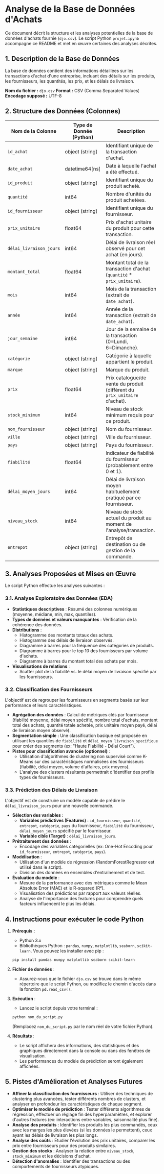 # Analyse de la Base de Données d'Achats

Ce document décrit la structure et les analyses potentielles de la base de données d'achats fournie (`djo.csv`).
Le script Python `projet.ipynb` accompagne ce README et met en œuvre certaines des analyses décrites.

## 1. Description de la Base de Données

La base de données contient des informations détaillées sur les transactions d'achat d'une entreprise, incluant des détails sur les produits, les fournisseurs, les quantités, les prix, et les délais de livraison.

**Nom du fichier :** `djo.csv`
**Format :** CSV (Comma Separated Values)
**Encodage supposé :** UTF-8

## 2. Structure des Données (Colonnes)

| Nom de la Colonne          | Type de Donnée (Python) | Description                                                                 |
|----------------------------|-------------------------|-----------------------------------------------------------------------------|
| `id_achat`                 | object (string)         | Identifiant unique de la transaction d'achat.                               |
| `date_achat`               | datetime64[ns]          | Date à laquelle l'achat a été effectué.                                     |
| `id_produit`               | object (string)         | Identifiant unique du produit acheté.                                       |
| `quantité`                 | int64                   | Nombre d'unités du produit achetées.                                        |
| `id_fournisseur`           | object (string)         | Identifiant unique du fournisseur.                                          |
| `prix_unitaire`            | float64                 | Prix d'achat unitaire du produit pour cette transaction.                    |
| `délai_livraison_jours`    | int64                   | Délai de livraison réel observé pour cet achat (en jours).                  |
| `montant_total`            | float64                 | Montant total de la transaction d'achat (`quantité` * `prix_unitaire`).     |
| `mois`                     | int64                   | Mois de la transaction (extrait de `date_achat`).                           |
| `année`                    | int64                   | Année de la transaction (extrait de `date_achat`).                          |
| `jour_semaine`             | int64                   | Jour de la semaine de la transaction (0=Lundi, 6=Dimanche).                 |
| `catégorie`                | object (string)         | Catégorie à laquelle appartient le produit.                                 |
| `marque`                   | object (string)         | Marque du produit.                                                          |
| `prix`                     | float64                 | Prix catalogue/de vente du produit (différent du `prix_unitaire` d'achat). |
| `stock_minimum`            | int64                   | Niveau de stock minimum requis pour ce produit.                             |
| `nom_fournisseur`          | object (string)         | Nom du fournisseur.                                                         |
| `ville`                    | object (string)         | Ville du fournisseur.                                                       |
| `pays`                     | object (string)         | Pays du fournisseur.                                                        |
| `fiabilité`                | float64                 | Indicateur de fiabilité du fournisseur (probablement entre 0 et 1).         |
| `délai_moyen_jours`        | int64                   | Délai de livraison moyen habituellement pratiqué par ce fournisseur.         |
| `niveau_stock`             | int64                   | Niveau de stock actuel du produit au moment de l'analyse/transaction.       |
| `entrepot`                 | object (string)         | Entrepôt de destination ou de gestion de la commande.                       |

## 3. Analyses Proposées et Mises en Œuvre

Le script Python effectue les analyses suivantes :

### 3.1. Analyse Exploratoire des Données (EDA)
*   **Statistiques descriptives** : Résumé des colonnes numériques (moyenne, médiane, min, max, quantiles).
*   **Types de données et valeurs manquantes** : Vérification de la cohérence des données.
*   **Distributions** :
    *   Histogramme des montants totaux des achats.
    *   Histogramme des délais de livraison observés.
    *   Diagramme à barres pour la fréquence des catégories de produits.
    *   Diagramme à barres pour le top 10 des fournisseurs par volume d'achats.
    *   Diagramme à barres du montant total des achats par mois.
*   **Visualisations de relations** :
    *   Scatter plot de la fiabilité vs. le délai moyen de livraison spécifié par les fournisseurs.

### 3.2. Classification des Fournisseurs
L'objectif est de regrouper les fournisseurs en segments basés sur leur performance et leurs caractéristiques.
*   **Agrégation des données** : Calcul de métriques clés par fournisseur (fiabilité moyenne, délai moyen spécifié, nombre total d'achats, montant total des achats, quantité totale achetée, prix unitaire moyen payé, délai de livraison moyen observé).
*   **Segmentation simple** : Une classification basique est proposée en utilisant les quantiles de `fiabilité` et `délai_moyen_livraison_specifique` pour créer des segments (ex: "Haute Fiabilité - Délai Court").
*   **Pistes pour classification avancée (optionnel)** :
    *   Utilisation d'algorithmes de clustering non supervisé comme K-Means sur des caractéristiques normalisées des fournisseurs (fiabilité, délai moyen, volume d'affaires, prix moyens).
    *   L'analyse des clusters résultants permettrait d'identifier des profils types de fournisseurs.

### 3.3. Prédiction des Délais de Livraison
L'objectif est de construire un modèle capable de prédire le `délai_livraison_jours` pour une nouvelle commande.
*   **Sélection des variables** :
    *   **Variables prédictives (Features)** : `id_fournisseur`, `quantité`, `entrepot`, `catégorie`, `pays` du fournisseur, `fiabilité` du fournisseur, `délai_moyen_jours` spécifié par le fournisseur.
    *   **Variable cible (Target)** : `délai_livraison_jours`.
*   **Prétraitement des données** :
    *   Encodage des variables catégorielles (ex: One-Hot Encoding pour `id_fournisseur`, `entrepot`, `catégorie`, `pays`).
*   **Modélisation** :
    *   Utilisation d'un modèle de régression (RandomForestRegressor est utilisé dans le script).
    *   Division des données en ensembles d'entraînement et de test.
*   **Évaluation du modèle** :
    *   Mesure de la performance avec des métriques comme le Mean Absolute Error (MAE) et le R-squared (R²).
    *   Visualisation des prédictions par rapport aux valeurs réelles.
    *   Analyse de l'importance des features pour comprendre quels facteurs influencent le plus les délais.

## 4. Instructions pour exécuter le code Python

1.  **Prérequis** :
    *   Python 3.x
    *   Bibliothèques Python : `pandas`, `numpy`, `matplotlib`, `seaborn`, `scikit-learn`.
    Vous pouvez les installer avec pip :
    ```bash
    pip install pandas numpy matplotlib seaborn scikit-learn
    ```

2.  **Fichier de données** :
    *   Assurez-vous que le fichier `djo.csv` se trouve dans le même répertoire que le script Python, ou modifiez le chemin d'accès dans la fonction `pd.read_csv()`.

3.  **Exécution** :
    *   Lancez le script depuis votre terminal :
    ```bash
    python nom_du_script.py
    ```
    (Remplacez `nom_du_script.py` par le nom réel de votre fichier Python).

4.  **Résultats** :
    *   Le script affichera des informations, des statistiques et des graphiques directement dans la console ou dans des fenêtres de visualisation.
    *   Les performances du modèle de prédiction seront également affichées.

## 5. Pistes d'Amélioration et Analyses Futures

*   **Affiner la classification des fournisseurs** : Utiliser des techniques de clustering plus avancées, tester différents nombres de clusters, et analyser en profondeur les caractéristiques de chaque segment.
*   **Optimiser le modèle de prédiction** : Tester différents algorithmes de régression, effectuer un réglage fin des hyperparamètres, et explorer d'autres features (ex: interactions entre variables, saisonnalité plus fine).
*   **Analyse des produits** : Identifier les produits les plus commandés, ceux avec les marges les plus élevées (si les données le permettent), ceux ayant les délais de livraison les plus longs.
*   **Analyse des coûts** : Étudier l'évolution des prix unitaires, comparer les prix entre fournisseurs pour des produits similaires.
*   **Gestion des stocks** : Analyser la relation entre `niveau_stock`, `stock_minimum` et les décisions d'achat.
*   **Détection d'anomalies** : Identifier des transactions ou des comportements de fournisseurs atypiques.